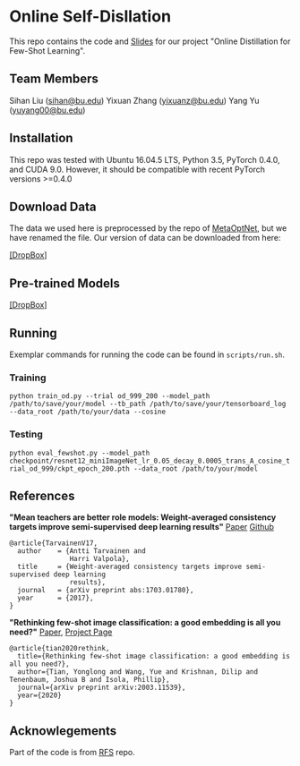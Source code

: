 # Online Self-Disllation 
This repo contains the code and [Slides](https://docs.google.com/presentation/d/1eCF1Ijya7bVu2fXUnvucS-WPuzYVSB84MQofq686LHM/edit?usp=sharing) for our project "Online Distillation for Few-Shot Learning". 

## Team Members
Sihan Liu (sihan@bu.edu)
Yixuan Zhang (yixuanz@bu.edu)
Yang Yu (yuyang00@bu.edu)

## Installation

This repo was tested with Ubuntu 16.04.5 LTS, Python 3.5, PyTorch 0.4.0, and CUDA 9.0. However, it should be compatible with recent PyTorch versions >=0.4.0

## Download Data
The data we used here is preprocessed by the repo of [MetaOptNet](https://github.com/kjunelee/MetaOptNet), but we have
renamed the file. Our version of data can be downloaded from here:

[[DropBox]](https://www.dropbox.com/sh/6yd1ygtyc3yd981/AABVeEqzC08YQv4UZk7lNHvya?dl=0)

## Pre-trained Models

[[DropBox]](https://www.dropbox.com/sh/6xt97e7yxheac2e/AADFVQDbzWap6qIGIHBXsA8ca?dl=0)

## Running

Exemplar commands for running the code can be found in `scripts/run.sh`.

### Training 

`python train_od.py --trial od_999_200 --model_path /path/to/save/your/model --tb_path /path/to/save/your/tensorboard_log --data_root /path/to/your/data --cosine`

### Testing 

`python eval_fewshot.py --model_path checkpoint/resnet12_miniImageNet_lr_0.05_decay_0.0005_trans_A_cosine_trial_od_999/ckpt_epoch_200.pth --data_root /path/to/your/model`


## References
**"Mean teachers are better role models: Weight-averaged consistency targets improve semi-supervised deep learning results"** [Paper](https://arxiv.org/abs/1703.01780) [Github](https://github.com/CuriousAI/mean-teacher)
```
@article{TarvainenV17,
  author    = {Antti Tarvainen and
               Harri Valpola},
  title     = {Weight-averaged consistency targets improve semi-supervised deep learning
               results},
  journal   = {arXiv preprint abs:1703.01780},
  year      = {2017},
}
```

**"Rethinking few-shot image classification: a good embedding is all you need?"** [Paper](https://arxiv.org/abs/2003.11539),  [Project Page](https://people.csail.mit.edu/yuewang/projects/rfs/) 
```
@article{tian2020rethink,
  title={Rethinking few-shot image classification: a good embedding is all you need?},
  author={Tian, Yonglong and Wang, Yue and Krishnan, Dilip and Tenenbaum, Joshua B and Isola, Phillip},
  journal={arXiv preprint arXiv:2003.11539},
  year={2020}
}
```


## Acknowlegements
Part of the code is from [RFS](https://github.com/WangYueFt/rfs) repo.


